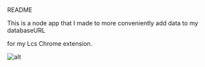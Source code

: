 README

This is a node app that I made to more conveniently add data to my databaseURL

for my Lcs Chrome extension.

![alt](https://github.com/jjrylearn/LCS-Schedule-DB-Admin/blob/master/screenshot.png)
